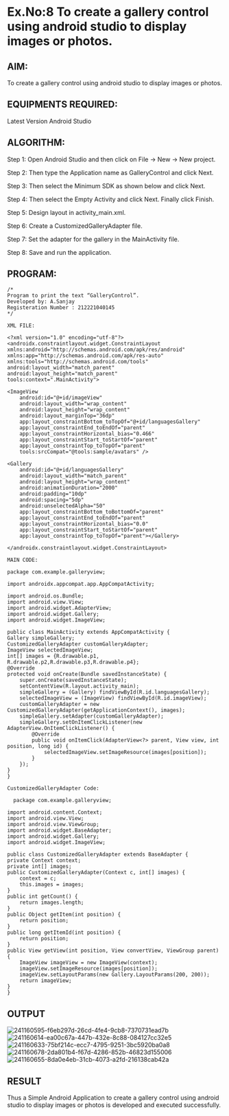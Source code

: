 # Ex.No:8 To create a gallery control using android studio to display images or photos.


## AIM:

To create a gallery control using android studio to display images or photos.

## EQUIPMENTS REQUIRED:

Latest Version Android Studio

## ALGORITHM:

Step 1: Open Android Studio and then click on File -> New -> New project.

Step 2: Then type the Application name as GalleryControl and click Next.

Step 3: Then select the Minimum SDK as shown below and click Next.

Step 4: Then select the Empty Activity and click Next. Finally click Finish.

Step 5: Design layout in activity_main.xml.

Step 6: Create a CustomizedGalleryAdapter file.

Step 7: Set the adapter for the gallery in the MainActivity file.

Step 8: Save and run the application.


## PROGRAM:
```
/*
Program to print the text “GalleryControl”.
Developed by: A.Sanjay
Registeration Number : 212221040145
*/
```
```
XML FILE:

<?xml version="1.0" encoding="utf-8"?>
<androidx.constraintlayout.widget.ConstraintLayout xmlns:android="http://schemas.android.com/apk/res/android"
xmlns:app="http://schemas.android.com/apk/res-auto"
xmlns:tools="http://schemas.android.com/tools"
android:layout_width="match_parent"
android:layout_height="match_parent"
tools:context=".MainActivity">

<ImageView
    android:id="@+id/imageView"
    android:layout_width="wrap_content"
    android:layout_height="wrap_content"
    android:layout_marginTop="36dp"
    app:layout_constraintBottom_toTopOf="@+id/languagesGallery"
    app:layout_constraintEnd_toEndOf="parent"
    app:layout_constraintHorizontal_bias="0.466"
    app:layout_constraintStart_toStartOf="parent"
    app:layout_constraintTop_toTopOf="parent"
    tools:srcCompat="@tools:sample/avatars" />

<Gallery
    android:id="@+id/languagesGallery"
    android:layout_width="match_parent"
    android:layout_height="wrap_content"
    android:animationDuration="2000"
    android:padding="10dp"
    android:spacing="5dp"
    android:unselectedAlpha="50"
    app:layout_constraintBottom_toBottomOf="parent"
    app:layout_constraintEnd_toEndOf="parent"
    app:layout_constraintHorizontal_bias="0.0"
    app:layout_constraintStart_toStartOf="parent"
    app:layout_constraintTop_toTopOf="parent"></Gallery>

</androidx.constraintlayout.widget.ConstraintLayout>
```
```
MAIN CODE:

package com.example.galleryview;

import androidx.appcompat.app.AppCompatActivity;

import android.os.Bundle;
import android.view.View;
import android.widget.AdapterView;
import android.widget.Gallery;
import android.widget.ImageView;

public class MainActivity extends AppCompatActivity {
Gallery simpleGallery;
CustomizedGalleryAdapter customGalleryAdapter;
ImageView selectedImageView;
int[] images = {R.drawable.p1, R.drawable.p2,R.drawable.p3,R.drawable.p4};
@Override
protected void onCreate(Bundle savedInstanceState) {
    super.onCreate(savedInstanceState);
    setContentView(R.layout.activity_main);
    simpleGallery = (Gallery) findViewById(R.id.languagesGallery);
    selectedImageView = (ImageView) findViewById(R.id.imageView);
    customGalleryAdapter = new CustomizedGalleryAdapter(getApplicationContext(), images);
    simpleGallery.setAdapter(customGalleryAdapter);
    simpleGallery.setOnItemClickListener(new AdapterView.OnItemClickListener() {
        @Override
        public void onItemClick(AdapterView<?> parent, View view, int position, long id) {
            selectedImageView.setImageResource(images[position]);
        }
    });
}
}
```
```
CustomizedGalleryAdapter Code:

  package com.example.galleryview;

import android.content.Context;
import android.view.View;
import android.view.ViewGroup;
import android.widget.BaseAdapter;
import android.widget.Gallery;
import android.widget.ImageView;

public class CustomizedGalleryAdapter extends BaseAdapter {
private Context context;
private int[] images;
public CustomizedGalleryAdapter(Context c, int[] images) {
    context = c;
    this.images = images;
}
public int getCount() {
    return images.length;
}
public Object getItem(int position) {
    return position;
}
public long getItemId(int position) {
    return position;
}
public View getView(int position, View convertView, ViewGroup parent) {
    ImageView imageView = new ImageView(context);
    imageView.setImageResource(images[position]);
    imageView.setLayoutParams(new Gallery.LayoutParams(200, 200));
    return imageView;
}
}
```
## OUTPUT
![241160595-f6eb297d-26cd-4fe4-9cb8-7370731ead7b](https://github.com/MilitantVlr/Exp8/assets/121683193/3a871835-b63f-40b6-8401-6640de1c3fdf)
![241160614-ea00c67a-447b-432e-8c88-084127cc32e5](https://github.com/MilitantVlr/Exp8/assets/121683193/737db1f7-b449-4c1b-aeca-11c083bb503e)
![241160633-75bf214c-ecc7-4795-9251-3bc5920ba0a8](https://github.com/MilitantVlr/Exp8/assets/121683193/c98659fa-b966-44da-9b6a-6d5e30061df2)
![241160678-2da801b4-f67d-4286-852b-46823d155006](https://github.com/MilitantVlr/Exp8/assets/121683193/d98b2e4c-3ade-4e3a-bf9f-ddd261800b3b)
![241160655-8da0e4eb-31cb-4073-a2fd-216138cab42a](https://github.com/MilitantVlr/Exp8/assets/121683193/cc90bf69-73b1-46b2-bb2d-2d627221011f)




## RESULT
Thus a Simple Android Application to create a gallery control using android studio to display images or photos is developed and executed successfully.
